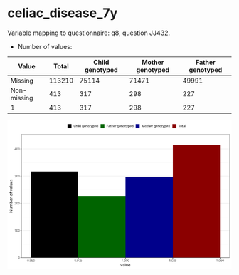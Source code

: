 # celiac_disease_7y
Variable mapping to questionnaire: q8, question JJ432.
- Number of values:

| Value | Total | Child genotyped | Mother genotyped | Father genotyped |
| ----- | ----- | --------------- | ---------------- | ---------------- |
| Missing | 113210 | 75114 | 71471 | 49991 |
| Non-missing | 413 | 317 | 298 | 227 |
| 1 | 413 | 317 | 298 | 227 |



![](celiac_disease_7y_n.png)



